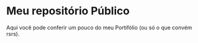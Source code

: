 # Meu repositório Público

Aqui você pode conferir um pouco do meu Portifólio (ou só o que convém rsrs).
